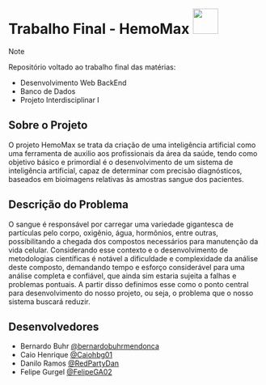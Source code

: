 # Trabalho Final - HemoMax <picture><img scr="Docs\images\hemomaxLogo.png" width = 50px><picture>

> [!NOTE]
> Repositório voltado ao trabalho final das matérias:
> - Desenvolvimento Web BackEnd
> - Banco de Dados
> - Projeto Interdisciplinar I


## Sobre o Projeto
O projeto HemoMax se trata da criação de uma inteligência artificial como uma ferramenta de auxilio aos profissionais da área da saúde, tendo como objetivo básico e primordial é o desenvolvimento de um sistema de inteligência artificial, capaz de determinar com precisão diagnósticos, baseados em bioimagens relativas às amostras sangue dos pacientes.

## Descrição do Problema
O sangue é responsável por carregar uma variedade gigantesca de partículas pelo corpo, oxigênio, água, hormônios, entre outras, possibilitando a chegada dos compostos necessários para manutenção da vida celular. Considerando esse contexto e o desenvolvimento de metodologias científicas é notável a dificuldade e complexidade da análise deste composto, demandando tempo e esforço considerável para uma análise completa e confiável, que ainda sim estaria sujeita a falhas e problemas pontuais. A partir disso definimos esse como o ponto central para desenvolvimento do nosso projeto, ou seja, o problema que o nosso sistema buscará reduzir.

<!-- ## Funcionalidades -->

<!-- ## Estrutura -->

<!-- ## Links dos videos -->

## Desenvolvedores
- Bernardo Buhr [@bernardobuhrmendonca](https://github.com/bernardobuhrmendonca)
- Caio Henrique [@Caiohbg01](https://github.com/Caiohbg01)
- Danilo Ramos [@RedPartyDan](https://github.com/RedPartyDan)
- Felipe Gurgel [@FelipeGA02](https://github.com/FelipeGA02)

